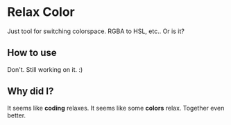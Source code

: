 # Relax Color
Just tool for switching colorspace.
RGBA to HSL, etc..
Or is it?

## How to use
Don't.
Still working on it. :)

## Why did I?
It seems like **coding** relaxes.
It seems like some **colors** relax.
Together even better.